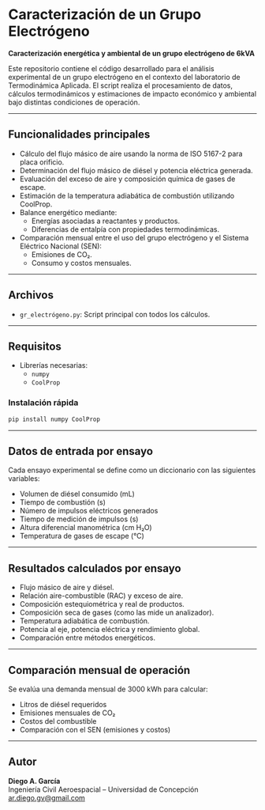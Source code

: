# Caracterización de un Grupo Electrógeno

**Caracterización energética y ambiental de un grupo electrógeno de 6kVA**

Este repositorio contiene el código desarrollado para el análisis experimental de un grupo electrógeno en el contexto del laboratorio de Termodinámica Aplicada. El script realiza el procesamiento de datos, cálculos termodinámicos y estimaciones de impacto económico y ambiental bajo distintas condiciones de operación.

---

## Funcionalidades principales

- Cálculo del flujo másico de aire usando la norma de ISO 5167-2 para placa orificio.
- Determinación del flujo másico de diésel y potencia eléctrica generada.
- Evaluación del exceso de aire y composición química de gases de escape.
- Estimación de la temperatura adiabática de combustión utilizando CoolProp.
- Balance energético mediante:
  - Energías asociadas a reactantes y productos.
  - Diferencias de entalpía con propiedades termodinámicas.
- Comparación mensual entre el uso del grupo electrógeno y el Sistema Eléctrico Nacional (SEN):
  - Emisiones de CO₂.
  - Consumo y costos mensuales.

---

## Archivos

- `gr_electrógeno.py`: Script principal con todos los cálculos.

---

## Requisitos

- Librerías necesarias:
  - `numpy`
  - `CoolProp`

### Instalación rápida

```bash
pip install numpy CoolProp
```

---

## Datos de entrada por ensayo

Cada ensayo experimental se define como un diccionario con las siguientes variables:

- Volumen de diésel consumido (mL)  
- Tiempo de combustión (s)  
- Número de impulsos eléctricos generados  
- Tiempo de medición de impulsos (s)  
- Altura diferencial manométrica (cm H₂O)  
- Temperatura de gases de escape (°C)

---

## Resultados calculados por ensayo

- Flujo másico de aire y diésel.  
- Relación aire-combustible (RAC) y exceso de aire.  
- Composición estequiométrica y real de productos.  
- Composición seca de gases (como las mide un analizador).  
- Temperatura adiabática de combustión.  
- Potencia al eje, potencia eléctrica y rendimiento global.  
- Comparación entre métodos energéticos.

---

## Comparación mensual de operación

Se evalúa una demanda mensual de 3000 kWh para calcular:

- Litros de diésel requeridos  
- Emisiones mensuales de CO₂  
- Costos del combustible  
- Comparación con el SEN (emisiones y costos)

---

## Autor

**Diego A. García**  
Ingeniería Civil Aeroespacial – Universidad de Concepción  
[ar.diego.gv@gmail.com](mailto:ar.diego.gv@gmail.com)